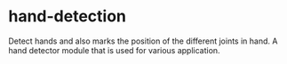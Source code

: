 # hand-detection
Detect hands and also marks the position of the different joints in hand. A hand detector module that is used for various application.

